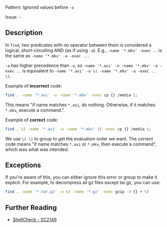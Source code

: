 Pattern: Ignored values before `-o`

Issue: -

## Description

In `find`, two predicates with no operator between them is considered a logical, short-circuiting AND (as if using `-a`). E.g., `-name '*.mkv' -exec ..` is the same as `-name '*.mkv' -a -exec ..`.

`-a` has higher precedence than `-o`, so `-name '*.avi' -o -name '*.mkv' -a -exec ..` is equivalent to `-name '*.avi' -o \( -name '*.mkv' -a -exec .. \)`.


Example of **incorrect** code:

```sh
find . -name '*.avi' -o -name '*.mkv' -exec cp {} /media \;
```

This means "if name matches `*.avi`, do nothing. Otherwise, if it matches `*.mkv`, execute a command.".

Example of **correct** code:

```sh
find . \( -name '*.avi' -o -name '*.mkv' \) -exec cp {} /media \;
```

We use `\( \)` to group to get the evaluation order we want. The correct code means "if name matches `*.avi` or `*.mkv`, then execute a command", which was what was intended.

## Exceptions

If you're aware of this, you can either ignore this error or group to make it explicit. For example, to decompress all gz files except tar.gz, you can use:

```sh
find . -name '*.tar.gz' -o \( -name '*.gz' -exec gzip -d {} + \)
```

## Further Reading

* [ShellCheck - SC2146](https://github.com/koalaman/shellcheck/wiki/SC2146)
